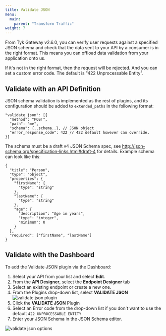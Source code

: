 ```yaml
---
title: Validate JSON
menu:
  main:
    parent: "Transform Traffic"
weight: 7 
---
```


From Tyk Gateway v2.6.0, you can verify user requests against a specified JSON schema and check that the data sent to your API by a consumer is in the right format. This means you can offload data validation from your application onto us.

If it's not in the right format, then the request will be rejected. And you can set a custom error code. The default is "422 Unprocessable Entity".

## <a name="validate-with-api"></a> Validate with an API Definition

JSON schema validation is implemented as the rest of plugins, and its configuration should be added to `extended_paths` in the following format:

```{.json}
"validate_json": [{
  "method": "POST",
  "path": "me",
  "schema": {..schema..}, // JSON object
  "error_response_code": 422 // 422 default however can override.
}]
```

The schema must be a draft v4 JSON Schema spec, see http://json-schema.org/specification-links.html#draft-4 for details. Example schema can look like this:

```{.json}
{
  "title": "Person",
  "type": "object",
  "properties": {
    "firstName": {
      "type": "string"
    },
    "lastName": {
      "type": "string"
    },
    "age": {
      "description": "Age in years",
      "type": "integer",
      "minimum": 0
    }
  },
  "required": ["firstName", "lastName"]
}
```

## <a name="validate-with-dashboard"></a> Validate with the Dashboard

To add the Validate JSON plugin via the Dashboard:

1. Select your API from your list and select **Edit**.
2. From the **API Designer**, select the **Endpoint Designer** tab
3. Select an existing endpoint or create a new one.
4. From the Plugins drop-down list, select **VALIDATE JSON**
![validate json plugin](/docs/img/dashboard/system-management/validate-json-plugin.png)
5. Click the **VALIDATE JSON** Plugin
6. Select an Error code from the drop-down list if you don't want to use the default `422 UNPROCESSABLE ENTITY`
7. Enter your JSON Schema in the JSON Schema editor.

![validate json options](/docs/img/dashboard/system-management/validate_json_options.png)